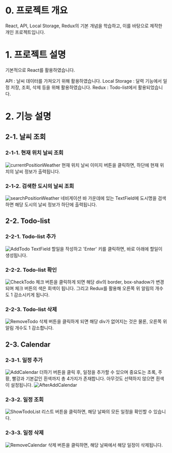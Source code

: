 # 0. 프로젝트 개요
React, API, Local Storage, Redux의 기본 개념을 학습하고,
이를 바탕으로 제작한 개인 프로젝트입니다.

# 1. 프로젝트 설명
기본적으로 React를 활용하였습니다.

API : 날씨 데이터를 가져오기 위해 활용하였습니다.
Local Storage : 달력 기능에서 일정 저장, 조회, 삭제 등을 위해 활용하였습니다.
Redux : Todo-list에서 활용되었습니다.

# 2. 기능 설명
## 2-1. 날씨 조회
### 2-1-1. 현재 위치 날씨 조회
![currentPositionWeather](./image/currentPositionWeather.PNG)
현재 위치 날씨 이미지 버튼을 클릭하면, 하단에 현재 위치의 날씨 정보가 출력됩니다.

### 2-1-2. 검색한 도시의 날씨 조회
![searchPositionWeather](./image/searchPositionWeather.PNG)
네비게이션 바 가운데에 있는 TextField에 도시명을 검색하면 해당 도시의 날씨 정보가 하단에 출력됩니다.

## 2-2. Todo-list
### 2-2-1. Todo-list 추가
![AddTodo](./image/AddTodo.PNG)
TextField 할일을 작성하고 'Enter' 키를 클릭하면, 바로 아래에 할일이 생성됩니다.

### 2-2-2. Todo-list 확인
![CheckTodo](./image/CheckTodo.PNG)
체크 버튼을 클릭하게 되면 해당 div의 border, box-shadow가 변경되며 체크 버튼의 색은 회색이 됩니다.
그리고 Redux를 활용해 오른쪽 위 알림의 개수도 1 감소시키게 됩니다.

### 2-2-3. Todo-list 삭제
![RemoveTodo](./image/RemoveTodo.PNG)
삭제 버튼을 클릭하게 되면 해당 div가 없어지는 것은 물론, 오른쪽 위 알림 개수도 1 감소합니다.

## 2-3. Calendar
### 2-3-1. 일정 추가
![AddCalendar](./image/AddCalendar.PNG)
더하기 버튼을 클릭 후, 일정을 추가할 수 있으며 중요도는 초록, 주황, 빨강과 기본값인 흰색까지 총 4가지가 존재합니다.
아무것도 선택하지 않으면 흰색이 설정됩니다.
![AfterAddCalendar](./image/AfterAddCalendar.PNG)

### 2-3-2. 일정 조회
![ShowTodoList](./image/ShowTodoList.PNG)
리스트 버튼을 클릭하면, 해당 날짜의 모든 일정을 확인할 수 있습니다.

### 2-3-3. 일정 삭제
![RemoveCalendar](./image/RemoveCalendar.PNG)
삭제 버튼을 클릭하면, 해당 날짜에서 해당 일정이 삭제됩니다.
